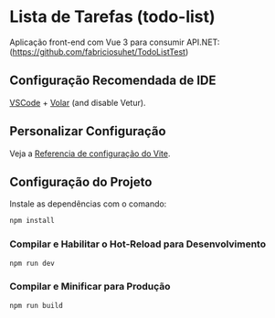 # Lista de Tarefas (todo-list)

Aplicação front-end com Vue 3 para consumir API.NET: (https://github.com/fabriciosuhet/TodoListTest)

## Configuração Recomendada de IDE

[VSCode](https://code.visualstudio.com/) + [Volar](https://marketplace.visualstudio.com/items?itemName=Vue.volar) (and disable Vetur).

## Personalizar Configuração

Veja a [Referencia de configuração do Vite](https://vite.dev/config/).

## Configuração do Projeto
Instale as dependências com o comando:

```sh
npm install
```

### Compilar e Habilitar o Hot-Reload para Desenvolvimento

```sh
npm run dev
```

### Compilar e Minificar para Produção

```sh
npm run build
```

